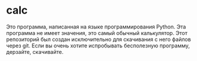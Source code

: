 # calc
Это программа, написанная на языке программирования Python.
Эта программа не имеет значения, это самый обычный калькулятор.
Этот репозиторий был создан исключительно для скачивания с него файлов через git.
Если вы очень хотите испробывать бесполезную программу, дерзайте, скачивайте.
